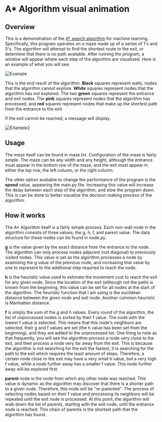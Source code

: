# A\* Algorithm visual animation

## Overview

This is a demonstration of the [A\* search algorithm](https://en.wikipedia.org/wiki/A*_search_algorithm) for machine learning. Specifically, this program operates on a maze made up of a series of 1's and 0's. The algorithm will attempt to find the shortest route to the exit, or determine that there is no path available. After running the program, a window will appear where each step of the algorithm are visualized. Here is an example of what you will see.

![Example](http://i.imgur.com/Gg3wS5C.png?1)

This is the end result of the algorithm. **Black** squares represent walls, nodes that the algorithm cannot explore. **White** squares represent nodes that the algorithm has not explored. The two **green** squares represent the entrance and exit nodes. The **pink** squares represent nodes that the algorithm has processed, and **red** squares represent nodes that make up the shortest path from the entrance to the exit.

If the exit cannot be reached, a message will display.

![EXample2](http://i.imgur.com/iep8mCc.png)

## Usage

The maze itself can be found in maze.txt. Configuration of the maze is fairly simple. The maze can be any width and any height, although the entrance must appear in the bottom row of the maze, and the exit must appear in either the top row, the left column, or the right column.

The other option avaliable to change the performance of the program is the **speed** value, appearing the main.py file. Increasing this value will increase the delay between each step of the algorithm, and slow the program down. This is can be done to better visualize the decision making process of the algorithm.

## How it works

The A\* Algorithm itself is a fairly simple process. Each non-wall node in the algorithm consists of three values; the g, h, f, and parent value. The data structure for these nodes can be found in node.py.

**g** is the value given by the exact distance from the entrance to the node. The algorithm can only process nodes adjacent (not diagonal) to previously visited nodes. This value is set as the algorithm processes a node by examining the g value of the previous node, and increasing that value by one to represent to the additional step required to reach the node.

**h** is the heuristic value used to estimate the movement cost to reach the exit for any given node. Since the location of the exit (although not the path) is known from the beginning, this value can be set for all nodes at the start of the algorithm. The heuristic function that I am using is the euclidean distance between the given node and exit node. Another common heuristic is Manhattan distance.

**f** is simply the sum of the g and h values. Every round of the algorithm, the list of unprocessed nodes is sorted by their f value. The node with the lowest f value is selected. This means that this node's neighbors are selected, their g and f values are set (the h value has been set from the beginning), and they are added to the unprocessed list. One thing to note as that frequently, you will see the algorithm process a node very close to the exit, and then process a node very far away from the exit. This is because the algorithm is not searching for the exit the fastest, it is searching for the path to the exit which requires the least amount of steps. Therefore, a certain node close to the exit may have a very small h value, but a very high f value, while a node further away has a smaller f value. This node further away will be explored first.

**parent** node is the node from which any other node was reached. This value is dynamic as the algorithm may discover that there is a shorter path to a given node. Therefore, this node will be "re-parented". The process of selecting nodes based on their f value and processing its neighbors will be repeated until the exit node is processed. At this point, the algorithm will walk down the list of parents, starting with the exit node, until the entrance node is reached. This chain of parents is the shortest path that the algorithm has found.
